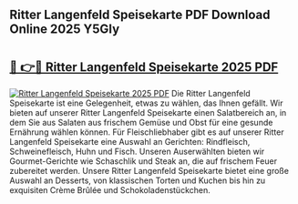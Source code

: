## Ritter Langenfeld Speisekarte PDF Download Online 2025 Y5GIy

# <h2><a href="http://gc8l6cr.nevu.top/?p=Ritter+Langenfeld+Speisekarte">🔗 👉🔴 Ritter Langenfeld Speisekarte 2025 PDF</a></h2>

[![Ritter Langenfeld Speisekarte 2025 PDF](https://i.imgur.com/dBaPXMq.png)](http://gc8l6cr.nevu.top/?p=Ritter+Langenfeld+Speisekarte)
Die Ritter Langenfeld Speisekarte ist eine Gelegenheit, etwas zu wählen, das Ihnen gefällt. Wir bieten auf unserer Ritter Langenfeld Speisekarte einen Salatbereich an, in dem Sie aus Salaten aus frischem Gemüse und Obst für eine gesunde Ernährung wählen können. Für Fleischliebhaber gibt es auf unserer Ritter Langenfeld Speisekarte eine Auswahl an Gerichten: Rindfleisch, Schweinefleisch, Huhn und Fisch. Unseren Auserwählten bieten wir Gourmet-Gerichte wie Schaschlik und Steak an, die auf frischem Feuer zubereitet werden. Unsere Ritter Langenfeld Speisekarte bietet eine große Auswahl an Desserts, von klassischen Torten und Kuchen bis hin zu exquisiten Crème Brûlée und Schokoladenstückchen.
